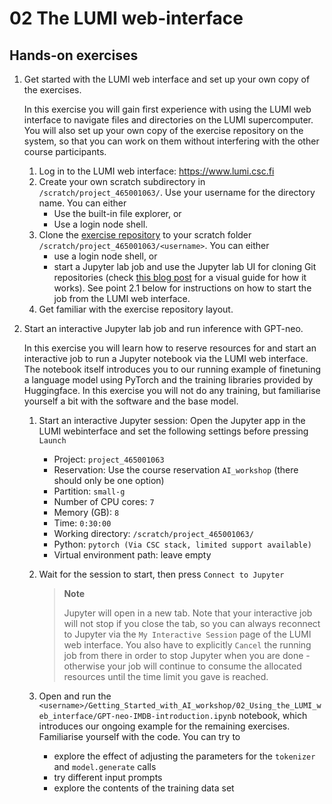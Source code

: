 # 02 The LUMI web-interface

## Hands-on exercises

1. Get started with the LUMI web interface and set up your own copy of the exercises.

    In this exercise you will gain first experience with using the LUMI web interface to navigate files and directories on the LUMI supercomputer. You will also set up your own copy of the exercise repository on the system, so that you can work on them without interfering with the other course participants.

   1. Log in to the LUMI web interface: https://www.lumi.csc.fi
   2. Create your own scratch subdirectory in `/scratch/project_465001063/`. Use your username for the directory name. You can either
        - Use the built-in file explorer, or
        - Use a login node shell.
   3. Clone the [exercise repository](https://github.com/Lumi-supercomputer/Getting_Started_with_AI_workshop) to your scratch folder `/scratch/project_465001063/<username>`. You can either
        - use a login node shell, or
        - start a Jupyter lab job and use the Jupyter lab UI for cloning Git repositories (check [this blog post](https://blog.reviewnb.com/jupyterlab-git-extension/) for a visual guide for how it works). See point 2.1 below for instructions on how to start the job from the LUMI web interface.
   4. Get familiar with the exercise repository layout.

2. Start an interactive Jupyter lab job and run inference with GPT-neo.

    In this exercise you will learn how to reserve resources for and start an interactive job to run a Jupyter notebook via the LUMI web interface. The notebook itself introduces you to our running example of finetuning a language model using PyTorch and the training libraries provided by Huggingface. In this exercise you will not do any training, but familiarise yourself a bit with the software and the base model.

    1. Start an interactive Jupyter session: Open the Jupyter app in the LUMI webinterface and set the following settings before pressing `Launch`
        - Project: `project_465001063`
        - Reservation: Use the course reservation `AI_workshop` (there should only be one option)
        - Partition: `small-g`
        - Number of CPU cores: `7`
        - Memory (GB): `8`
        - Time: `0:30:00`
        - Working directory: `/scratch/project_465001063/`
        - Python: `pytorch (Via CSC stack, limited support available)`
        - Virtual environment path: leave empty
    2. Wait for the session to start, then press `Connect to Jupyter`

        > **Note**
        >
        > Jupyter will open in a new tab. Note that your interactive job will not stop if you close the tab, so you can always reconnect to Jupyter via the `My Interactive Session` page of the LUMI web interface. You also have to explicitly `Cancel` the running job from there in order to stop Jupyter when you are done - otherwise your job will continue to consume the allocated resources until the time limit you gave is reached.

    3. Open and run the `<username>/Getting_Started_with_AI_workshop/02_Using_the_LUMI_web_interface/GPT-neo-IMDB-introduction.ipynb` notebook, which introduces our ongoing example for the remaining exercises. Familiarise yourself with the code. You can try to
        - explore the effect of adjusting the parameters for the `tokenizer` and `model.generate` calls
        - try different input prompts
        - explore the contents of the training data set
